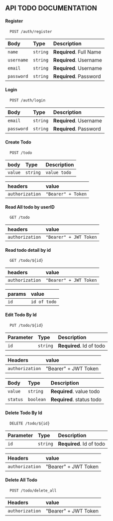 ## API TODO DOCUMENTATION

#### Register

```http
  POST /auth/register
```

| Body | Type     | Description                |
| :-------- | :------- | :------------------------- |
| `name` | `string` | **Required**. Full Name |
| `username` | `string` | **Required**. Username |
| `email` | `string` | **Required**. Username |
| `password` | `string` | **Required**. Password |

#### Login

```http
  POST /auth/login
```

| Body | Type     | Description                |
| :-------- | :------- | :------------------------- |
| `email` | `string` | **Required**. Username |
| `password` | `string` | **Required**. Password |

#### Create Todo

```http
  POST /todo
```

| body | Type     | Description                |
| :-------- | :------- | :------------------------- |
| `value` | `string` | `value todo` |

| headers | value                |
| :-------- | :------------------------- |
| `authorization` | `"Bearer" + Token` |


#### Read All todo by userID

```http
  GET /todo
```

| headers | value                |
| :-------- | :------------------------- |
| `authorization` | `"Bearer" + JWT Token` |


#### Read todo detail by id

```http
  GET /todo/${id}
```

| headers | value                |
| :-------- | :------------------------- |
| `authorization` | `"Bearer" + JWT Token` |

| params | value                |
| :-------- | :------------------------- |
| `id` | `id of todo` |

#### Edit Todo By Id

```http
  PUT /todo/${id}
```

| Parameter | Type     | Description                       |
| :-------- | :------- | :-------------------------------- |
| `id`      | `string` | **Required**. Id of todo |

| Headers |  value                       |
| :-------- |  :-------------------------------- |
| `authorization` |  "Bearer" + JWT Token |


| Body | Type     | Description                       |
| :-------- | :------- | :-------------------------------- |
| `value`      | `string` | **Required**. value todo |
| `status`      | `boolean` | **Required**. status todo |

#### Delete Todo By Id

```http
  DELETE /todo/${id}
```

| Parameter | Type     | Description                       |
| :-------- | :------- | :-------------------------------- |
| `id`      | `string` | **Required**. Id of todo |

| Headers |  value                       |
| :-------- |  :-------------------------------- |
| `authorization` | "Bearer" + JWT Token |


#### Delete All Todo

```http
  POST /todo/delete_all
```

| Headers |  value                       |
| :-------- |  :-------------------------------- |
| `authorization` | "Bearer" + JWT Token |

